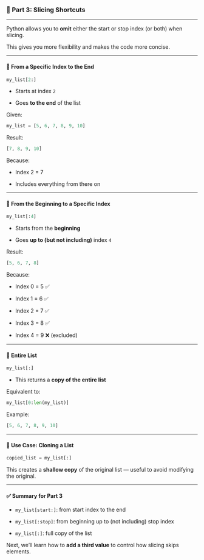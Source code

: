 ### 🧩 Part 3: Slicing Shortcuts

---

Python allows you to **omit** either the start or stop index (or both) when slicing.

This gives you more flexibility and makes the code more concise.

---

#### 🔹 From a Specific Index to the End

```python
my_list[2:]
```

- Starts at index `2`
    
- Goes **to the end** of the list
    

Given:

```python
my_list = [5, 6, 7, 8, 9, 10]
```

Result:

```python
[7, 8, 9, 10]
```

Because:

- Index 2 = 7
    
- Includes everything from there on
    

---

#### 🔹 From the Beginning to a Specific Index

```python
my_list[:4]
```

- Starts from the **beginning**
    
- Goes **up to (but not including)** index `4`
    

Result:

```python
[5, 6, 7, 8]
```

Because:

- Index 0 = 5 ✅
    
- Index 1 = 6 ✅
    
- Index 2 = 7 ✅
    
- Index 3 = 8 ✅
    
- Index 4 = 9 ❌ (excluded)
    

---

#### 🔹 Entire List

```python
my_list[:]
```

- This returns a **copy of the entire list**
    

Equivalent to:

```python
my_list[0:len(my_list)]
```

Example:

```python
[5, 6, 7, 8, 9, 10]
```

---

#### 🔹 Use Case: Cloning a List

```python
copied_list = my_list[:]
```

This creates a **shallow copy** of the original list — useful to avoid modifying the original.

---

#### ✅ Summary for Part 3

- `my_list[start:]`: from start index to the end
    
- `my_list[:stop]`: from beginning up to (not including) stop index
    
- `my_list[:]`: full copy of the list
    

Next, we’ll learn how to **add a third value** to control how slicing skips elements.